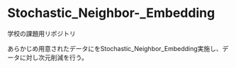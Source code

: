 # Stochastic_Neighbor-_Embedding

学校の課題用リポジトリ

あらかじめ用意されたデータにをStochastic_Neighbor_Embedding実施し、データに対し次元削減を行う。
